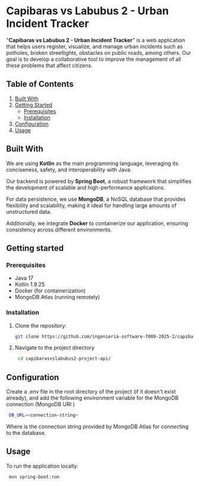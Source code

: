 # Capibaras vs Labubus 2 - Urban Incident Tracker

"**Capibaras vs Labubus 2 - Urban Incident Tracker**" is a web application that helps users register, visualize, and manage urban incidents such as potholes, broken streetlights, obstacles on public roads, among others. Our goal is to develop a collaborative tool to improve the management of all these problems that affect citizens.

## Table of Contents

1. [Built With](#built-with)
2. [Getting Started](#getting-started)
   - [Prerequisites](#prerequisites)
   - [Installation](#installation)
3. [Configuration](#configuration)
4. [Usage](#usage)

## **Built With**

We are using **Kotlin** as the main programming language, leveraging its conciseness, safety, and interoperability with Java.

Our backend is powered by **Spring Boot**, a robust framework that simplifies the development of scalable and high-performance applications.

For data persistence, we use **MongoDB**, a NoSQL database that provides flexibility and scalability, making it ideal for handling large amounts of unstructured data.

Additionally, we integrate **Docker** to containerize our application, ensuring consistency across different environments.

## Getting started

### Prerequisites

- Java 17
- Kotlin 1.9.25
- Docker (for containerization)
- MongoDB Atlas (running remotely)

### Installation

1. Clone the repository:

   ```bash
   git clone https://github.com/ingenieria-software-7009-2025-2/capibarasvslabubus2-project-api.git
   ```

2. Navigate to the project directory

   ```bash
    cd capibarasvslabubus2-project-api/
   ```

## Configuration

Create a .env file in the root directory of the project (if it doesn't exist already), and add the following environment variable for the MongoDB connection (MongoDB URI )

```bash
 DB_URL=<connection-string>
```

Where <connection-string> is the connection string provided by MongoDB Atlas for connecting to the database.

## Usage

To run the application locally:

```bash
 mvn spring-boot:run
```
